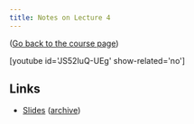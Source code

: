 ```yaml
---
title: Notes on Lecture 4
---
```


([Go back to the course page](/classes/parp/index.html))

[youtube id='JS52IuQ-UEg' show-related='no']

## Links

* [Slides](https://people.eecs.berkeley.edu/~demmel/cs267_Spr16/Lectures/lecture04_sources1_jwd16_4pp.pdf) ([archive](http://web.archive.org/save/_embed/https://people.eecs.berkeley.edu/~demmel/cs267_Spr16/Lectures/lecture04_sources1_jwd16_4pp.pdf))

